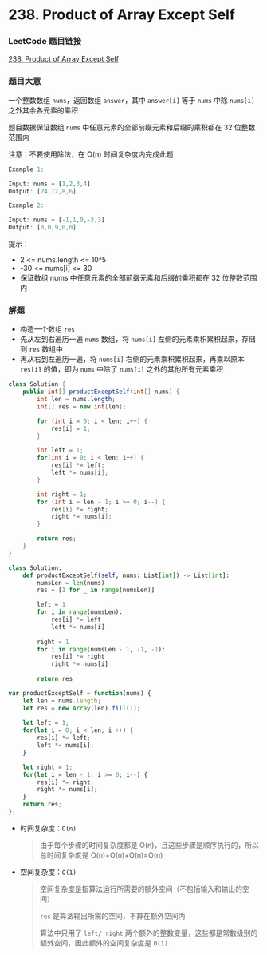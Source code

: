 # 238. Product of Array Except Self

### LeetCode 题目链接

[238. Product of Array Except Self](https://leetcode.com/problems/product-of-array-except-self/)

### 题目大意

一个整数数组 `nums`，返回数组 `answer`，其中 `answer[i]` 等于 `nums` 中除 `nums[i]` 之外其余各元素的乘积 

题目数据保证数组 `nums` 中任意元素的全部前缀元素和后缀的乘积都在  32 位整数范围内

注意：不要使用除法，在 O(n) 时间复杂度内完成此题

```js
Example 1:

Input: nums = [1,2,3,4]
Output: [24,12,8,6]

Example 2:

Input: nums = [-1,1,0,-3,3]
Output: [0,0,9,0,0]
```

提示：
- 2 <= nums.length <= 10^5
- -30 <= nums[i] <= 30
- 保证数组 nums 中任意元素的全部前缀元素和后缀的乘积都在  32 位整数范围内

### 解题

- 构造一个数组 `res`
- 先从左到右遍历一遍 `nums` 数组，将 `nums[i]` 左侧的元素乘积累积起来，存储到 `res` 数组中
- 再从右到左遍历一遍，将 `nums[i]` 右侧的元素乘积累积起来，再乘以原本 `res[i]` 的值，即为 `nums` 中除了 `nums[i]` 之外的其他所有元素乘积

```java
class Solution {
    public int[] productExceptSelf(int[] nums) {
        int len = nums.length;
        int[] res = new int[len];

        for (int i = 0; i < len; i++) {
            res[i] = 1;
        }

        int left = 1;
        for(int i = 0; i < len; i++) {
            res[i] *= left;
            left *= nums[i];
        }

        int right = 1;
        for (int i = len - 1; i >= 0; i--) {
            res[i] *= right;
            right *= nums[i];
        }

        return res;
    }
}
```
```python
class Solution:
    def productExceptSelf(self, nums: List[int]) -> List[int]:
        numsLen = len(nums)
        res = [1 for _ in range(numsLen)]

        left = 1
        for i in range(numsLen):
            res[i] *= left
            left *= nums[i]
        
        right = 1
        for i in range(numsLen - 1, -1, -1):
            res[i] *= right
            right *= nums[i]
        
        return res
```
```js
var productExceptSelf = function(nums) {
    let len = nums.length;
    let res = new Array(len).fill(1);
    
    let left = 1;
    for(let i = 0; i < len; i ++) {
        res[i] *= left;
        left *= nums[i];
    }

    let right = 1;
    for(let i = len - 1; i >= 0; i--) {
        res[i] *= right;
        right *= nums[i];
    }
    return res;
};
```
- 时间复杂度：`O(n)`
  > 由于每个步骤的时间复杂度都是 O(n)，且这些步骤是顺序执行的，所以总时间复杂度是 O(n)+O(n)+O(n)=O(n)

- 空间复杂度：`O(1)`
  > 空间复杂度是指算法运行所需要的额外空间（不包括输入和输出的空间）
  >
  > `res` 是算法输出所需的空间，不算在额外空间内
  >
  > 算法中只用了 `left/ right` 两个额外的整数变量，这些都是常数级别的额外空间，因此额外的空间复杂度是 `O(1)`

